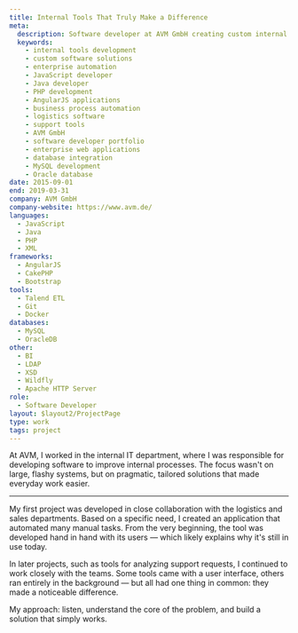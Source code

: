 ```yaml
---
title: Internal Tools That Truly Make a Difference
meta:
  description: Software developer at AVM GmbH creating custom internal tools and automation solutions using JavaScript, Java, PHP, AngularJS. Pragmatic enterprise software development for logistics, sales, and support teams.
  keywords:
    - internal tools development
    - custom software solutions
    - enterprise automation
    - JavaScript developer
    - Java developer
    - PHP development
    - AngularJS applications
    - business process automation
    - logistics software
    - support tools
    - AVM GmbH
    - software developer portfolio
    - enterprise web applications
    - database integration
    - MySQL development
    - Oracle database
date: 2015-09-01
end: 2019-03-31
company: AVM GmbH
company-website: https://www.avm.de/
languages:
  - JavaScript
  - Java
  - PHP
  - XML
frameworks:
  - AngularJS
  - CakePHP
  - Bootstrap
tools:
  - Talend ETL
  - Git
  - Docker
databases:
  - MySQL
  - OracleDB
other:
  - BI
  - LDAP
  - XSD
  - Wildfly
  - Apache HTTP Server
role:
  - Software Developer
layout: $layout2/ProjectPage
type: work
tags: project
---
```


At AVM, I worked in the internal IT department, where I was responsible for developing software to improve internal processes. The focus wasn't on large, flashy systems, but on pragmatic, tailored solutions that made everyday work easier.

---

My first project was developed in close collaboration with the logistics and sales departments. Based on a specific need, I created an application that automated many manual tasks. From the very beginning, the tool was developed hand in hand with its users — which likely explains why it's still in use today.

In later projects, such as tools for analyzing support requests, I continued to work closely with the teams. Some tools came with a user interface, others ran entirely in the background — but all had one thing in common: they made a noticeable difference.

My approach: listen, understand the core of the problem, and build a solution that simply works.

